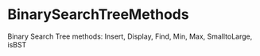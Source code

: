 # BinarySearchTreeMethods
Binary Search Tree methods: Insert, Display, Find, Min, Max, SmalltoLarge, isBST 
